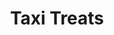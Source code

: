 ---
layout: post
title: Taxi Treats
creator: Brian Shimmerlik
twitter: false
site: https://itunes.apple.com/us/app/to-due/id665679538?mt=8&ign-mpt=uo%3D4
image: http://a2.mzstatic.com/us/r30/Purple/v4/48/f7/f5/48f7f59c-c24d-b64b-cf4c-e7c4dc1042bb/mzl.lxpidbji.175x175-75.jpg
featured: false
demodays: true
eboard: false
alumni: false
---